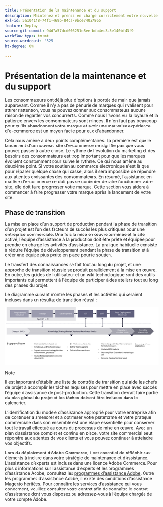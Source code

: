 ```yaml
---
title: Présentation de la maintenance et du support
description: Maintenez et prenez en charge correctement votre nouvelle implémentation d’Adobe Commerce.
exl-id: 5a104148-74f1-469b-84ca-9bce740a7865
feature: Deploy
source-git-commit: 94d7a57dcd006251e8eefbdb4ec3a5e140bf43f9
workflow-type: tm+mt
source-wordcount: '525'
ht-degree: 0%

---
```


# Présentation de la maintenance et du support

Les consommateurs ont déjà plus d&#39;options à portée de main que jamais auparavant. Comme il n&#39;y a pas de pénurie de marques qui rivalisent pour attirer l&#39;attention, vous ne pouvez donner aux consommateurs aucune raison de regarder vos concurrents. Comme nous l&#39;avons vu, la loyauté et la patience envers les consommateurs sont minces. Il n&#39;en faut pas beaucoup pour qu&#39;ils abandonnent votre marque et avoir une mauvaise expérience d&#39;e-commerce est un moyen facile pour eux d&#39;abandonner.

Cela nous amène à deux points complémentaires. La première est que le lancement d&#39;un nouveau site d&#39;e-commerce ne signifie pas que vous pouvez passer à autre chose. Le rythme de l&#39;évolution du marketing et des besoins des consommateurs est trop important pour que les marques évoluent constamment pour suivre le rythme. Ce qui nous amène au deuxième point. Si votre soutien au commerce électronique n&#39;est là que pour réparer quelque chose qui casse, alors il sera impossible de répondre aux attentes croissantes des consommateurs. En résumé, l’assistance en matière d’e-commerce ne doit pas se contenter de faire fonctionner votre site, elle doit faire progresser votre marque. Cette section vous aidera à commencer à faire progresser votre marque après le lancement de votre site.

## Phase de transition

La mise en place d’un support de production pendant la phase de transition d’un projet est l’un des facteurs de succès les plus critiques pour une entreprise commerciale. Une fois la mise en œuvre terminée et le site activé, l’équipe d’assistance à la production doit être prête et équipée pour prendre en charge les activités d’assistance. La pratique habituelle consiste à réduire l’équipe de développement pendant la phase de transition et à créer une équipe plus petite en place pour le soutien.

Le transfert des connaissances se fait tout au long du projet, et une approche de transition réussie se produit parallèlement à la mise en œuvre. En outre, les guides de l&#39;utilisateur et un wiki technologique sont des outils importants qui permettent à l&#39;équipe de participer à des ateliers tout au long des phases du projet.

Le diagramme suivant montre les phases et les activités qui seraient incluses dans un résultat de transition réussi :

![Diagramme montrant les phases du processus de transition](../../assets/playbooks/transition-diagram.svg)

>[!NOTE]
>
> Il est important d’établir une liste de contrôle de transition qui aide les chefs de projet à accomplir les tâches requises pour mettre en place avec succès l’équipe d’assistance de post-production. Cette transition devrait faire partie du plan global du projet et les tâches doivent être incluses dans le calendrier.

L’identification du modèle d’assistance approprié pour votre entreprise afin de continuer à améliorer et à optimiser votre plateforme et votre pratique commerciale dans son ensemble est une étape essentielle pour conserver tout le travail effectué au cours du processus de mise en œuvre. Avec un plan d’assistance complet et continu en place, votre site commercial peut répondre aux attentes de vos clients et vous pouvez continuer à atteindre vos objectifs.

Lors du déploiement d’Adobe Commerce, il est essentiel de réfléchir aux éléments à inclure dans votre stratégie de maintenance et d’assistance.
L’assistance d’experts est incluse dans une licence Adobe Commerce. Pour plus d’informations sur l’assistance d’experts et les programmes d’assistance Adobe, consultez les [programmes d’assistance Adobe](https://business.adobe.com/customers/consulting-services/premier-support.html).
Outre les programmes d’assistance Adobe, il existe des conditions d’assistance Magento héritées. Pour connaître les services d’assistance qui vous concernent, veuillez consulter votre contrat afin de connaître le contrat d’assistance dont vous disposez ou adressez-vous à l’équipe chargée de votre compte Adobe.
